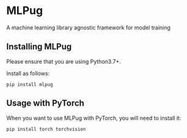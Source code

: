 # MLPug
A machine learning library agnostic framework for model training

## Installing MLPug
Please ensure that you are using Python3.7+.

Install as follows:
```
pip install mlpug
```

## Usage with PyTorch
When you want to use MLPug with PyTorch, you will need to install it:
```
pip install torch torchvision
``` 
